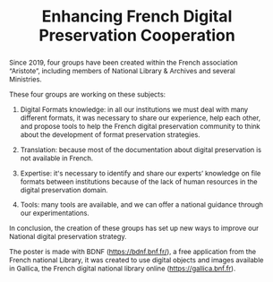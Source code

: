 ---
abstract: "Since 2019, four groups have been created within the French association
  “Aristote”, including members of National Library & Archives and several Ministries.
  \n\nThese four groups are working on these subjects: \n\n1. Digital Formats knowledge:
  in all our institutions we must deal with many different formats, it was necessary
  to share our experience, help each other, and propose tools to help the French digital
  preservation community to think about the development of format preservation strategies.\n\n2.
  Translation: because most of the documentation about digital preservation is not
  available in French.\n\n3. Expertise: it's necessary to identify and share our experts’
  knowledge on file formats between institutions because of the lack of human resources
  in the digital preservation domain.\n\n4. Tools: many tools are available, and we
  can offer a national guidance through our experimentations.\n\nIn conclusion, the
  creation of these groups has set up new ways to improve our National digital preservation
  strategy.\n\nThe poster is made with BDNF (https://bdnf.bnf.fr/), a free application
  from the French national Library, it was created to use digital objects and images
  available in Gallica, the French digital national library online (https://gallica.bnf.fr).\n"
creators:
- Bechard, Lorène
- Sin Blima-Barru, Martine
- Levasseur, Emeline
- Humbert, Marion
- Grandcolas, Yannick
date: null
document_url: https://services.phaidra.univie.ac.at/api/object/o:1424941/download
grand_parent: iPRES
institutions:
- Archives nationales
- CINES
- BIBLIOTHEQUE NATIONALE DE FRANCE
- Archives de la Moselle
keywords:
- digital
- preservation
- cooperation
- formats
- expert
- translation
- tools
landing_page_url: https://phaidra.univie.ac.at/o:1424941
language: eng
layout: publication
license: CC BY 4.0 International
notes_url: null
parent: iPRES 2021
presentation_url: null
publication_type: poster
size: 392467
source_name: iPRES
title: Enhancing French Digital Preservation Cooperation
year: 2021
---